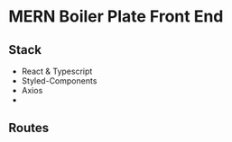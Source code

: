 # MERN Boiler Plate Front End

## Stack

- React & Typescript
- Styled-Components
- Axios
- 

## Routes

